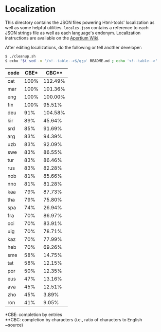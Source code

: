 Localization
============

This directory contains the JSON files powering Html-tools' localization as well as some helpful utilities. `locales.json` contains a reference to each JSON strings file as well as each language's endonym. Localization instructions are available on the [Apertium Wiki](http://wiki.apertium.org/wiki/Apertium-html-tools).

After editing localizations, do the following or tell another developer:

```bash
$ ./cleanup.sh
$ echo "$( sed -n '/<!--table-->$/q;p' README.md ; echo '<!--table-->' ; ./progresstable.sh md ; )" > README.md
```

<!--table-->
| code | CBE* | CBC** |
|------|------|-------|
| cat  | 100% | 112.49% |
| mar  | 100% | 101.36% |
| eng  | 100% | 100.00% |
| fin  | 100% | 95.51% |
| deu  | 91% | 104.58% |
| kir  | 89% | 45.64% |
| srd  | 85% | 91.69% |
| arg  | 83% | 94.39% |
| uzb  | 83% | 92.09% |
| swe  | 83% | 86.55% |
| tur  | 83% | 86.46% |
| rus  | 83% | 82.28% |
| nob  | 81% | 85.66% |
| nno  | 81% | 81.28% |
| kaa  | 79% | 87.73% |
| tha  | 79% | 75.80% |
| spa  | 74% | 26.94% |
| fra  | 70% | 86.97% |
| oci  | 70% | 83.91% |
| uig  | 70% | 78.71% |
| kaz  | 70% | 77.99% |
| heb  | 70% | 69.26% |
| sme  | 58% | 14.75% |
| tat  | 58% | 12.15% |
| por  | 50% | 12.35% |
| eus  | 47% | 13.16% |
| ava  | 45% | 12.51% |
| zho  | 45% | 3.89% |
| ron  | 41% | 9.05% |

\*CBE: completion by entries<br>
\**CBC: completion by characters (i.e., ratio of characters to English ~source)
